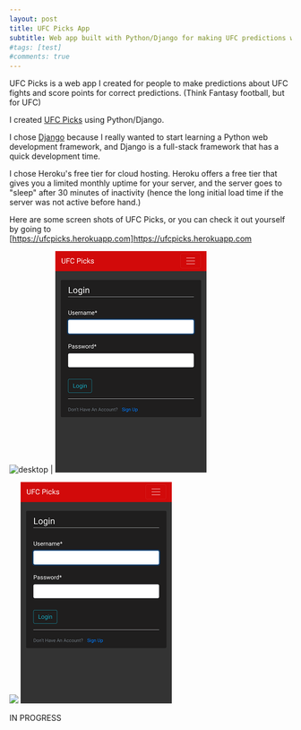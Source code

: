 ```yaml
---
layout: post
title: UFC Picks App
subtitle: Web app built with Python/Django for making UFC predictions with friends
#tags: [test]
#comments: true
---
```


UFC Picks is a web app I created for people to make predictions about UFC fights and score points for correct predictions. (Think Fantasy football, but for UFC)

I created [UFC Picks](https://ufcpicks.herokuapp.com) using Python/Django.

I chose [Django](https://www.djangoproject.com/) because I really wanted to start learning a Python web development framework, and Django is a full-stack framework that has a quick development time.

I chose Heroku's free tier for cloud hosting. Heroku offers a free tier that gives you a limited monthly uptime for your server, and the server goes to "sleep" after 30 minutes of inactivity (hence the long initial load time if the server was not active before hand.)

Here are some screen shots of UFC Picks, or you can check it out yourself by going to [https://ufcpicks.herokuapp.com]https://ufcpicks.herokuapp.com

![desktop](/img/ufcpicks-web-screenshot.png) | ![login-mobile](/img/ufcpicks-login-mobile.png)

<p float="left">
   <img src="/img/ufcpicks-web-screenshot.png" />
   <img src="/img/ufcpicks-login-mobile.png" />
</p>

IN PROGRESS
